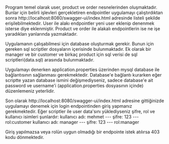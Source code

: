 Program temel olarak user, product ve order nesnelerinden oluşmaktadır. Bunlar için belirli işlevleri gerçekletiren endpointler uygulamayı çalıştırdıktan sonra 
http://localhost:8080/swagger-ui/index.html adresinde listeli şekilde erişilebilmektedir. User ile alakı endpointler yeni user eklenip denenmek isterse diye eklenmiştir. 
Product ve order ile alakalı endpointlerin ise ne işe yaradıkları yanlarında yazmaktadır.

Uygulamanın çalışabilmesi için database oluşturmak gerekir. Bunun için gereken sql scriptler dosyaların içerisinde bulunmaktadır. Ek olarak bir manager ve bir customer ve birkaç 
product için sql verisi de sql scriptleri(data.sql) arasında bulunmaktadır.

Uygulamayı denerken application.properties üzerinden mysql database ile bağlantısının  sağlanması gerekmektedir. Database'e bağlantı kurarken eğer scriptte yazan database 
ismini değişmediyseniz, sadece database'e ait password ve username'i (application.properties dosyasının içinde) düzenlemeniz yeterlidir.

Son olarak http://localhost:8080/swagger-ui/index.html adresine gittiğinizde uygulamayı denemek için login endpointinden giriş yapmanız gerekmektedir. 
Eğer scriptler ile user data'sını yüklediyseniz şifre, rol ve kullanıcı isimleri şunlardır:
kullanıcı adı: mehmet --- şifre: 123 --- rol:customer
kullanıcı adı: manager --- şifre: 123 --- rol:manager

Giriş yapılmazsa veya rolün uygun olmadığı bir endpointe istek atılırsa 403 kodu dönmektedir.


